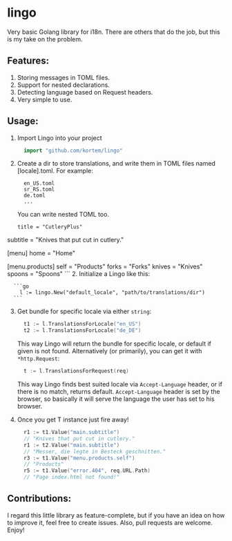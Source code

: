 lingo
=====

Very basic Golang library for i18n. There are others that do the job, but this is my take on the problem.

Features:
---------
1. Storing messages in TOML files.
2. Support for nested declarations.
2. Detecting language based on Request headers.
3. Very simple to use.

Usage:
------
  1. Import Lingo into your project

      ```go
        import "github.com/kortem/lingo"
      ```
  1. Create a dir to store translations, and write them in TOML files named [locale].toml. For example:

      ```    
        en_US.toml
        sr_RS.toml
        de.toml
        ...
      ```
      You can write nested TOML too.
      ```
      title = "CutleryPlus"
subtitle = "Knives that put cut in cutlery."

[menu]
home = "Home"

  [menu.products]
  self = "Products"
  forks = "Forks"
  knives = "Knives"
  spoons = "Spoons"
      ```
  2. Initialize a Lingo like this:

      ```go
        l := lingo.New("default_locale", "path/to/translations/dir")
      ```

  3. Get bundle for specific locale via either `string`:

      ```go
        t1 := l.TranslationsForLocale("en_US")
        t2 := l.TranslationsForLocale("de_DE")
      ```
      This way Lingo will return the bundle for specific locale, or default if given is not found.
      Alternatively (or primarily), you can get it with `*http.Request`:

      ```go
        t := l.TranslationsForRequest(req)
      ```
      This way Lingo finds best suited locale via `Accept-Language` header, or if there is no match, returns default.
      `Accept-Language` header is set by the browser, so basically it will serve the language the user has set to his browser.
  4. Once you get T instance just fire away!

      ```go
        r1 := t1.Value("main.subtitle")
        // "Knives that put cut in cutlery."
        r1 := t2.Value("main.subtitle")
        // "Messer, die legte in Besteck geschnitten."
        r3 := t1.Value("menu.products.self")
        // "Products"
        r5 := t1.Value("error.404", req.URL.Path)
        // "Page index.html not found!"
      ```

Contributions:
-----
I regard this little library as feature-complete, but if you have an idea on how to improve it, feel free to create issues. Also, pull requests are welcome. Enjoy!
